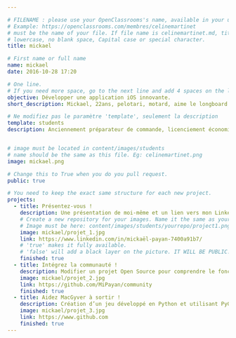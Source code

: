 ```yaml
---

# FILENAME : please use your OpenClassrooms's name, available in your url.
# Example: https://openclassrooms.com/membres/celinemartinet
# must be the name of your file. If file name is celinemartinet.md, title is celinemartinet.
# lowercase, no blank space, Capital case or special character.
title: mickael

# First name or full name
name: mickael
date: 2016-10-28 17:20

# One line.
# If you need more space, go to the next line and add 4 spaces on the left, as in 'description'.
objective: Développer une application iOS innovante. 
short_description: Mickael, 22ans, pelotari, motard, aime le longboard.

# Ne modifiez pas le paramètre 'template', seulement la description
template: students
description: Anciennement préparateur de commande, licenciement économique suite à la fermeture de l'entreprise, je décide de me reconvertir vers un milieu passionnant et bien loin de mes précédentes études. 


# image must be located in content/images/students
# name should be the same as this file. Eg: celinemartinet.png
image: mickael.png

# Change this to True when you do you pull request.
public: true

# You need to keep the exact same structure for each new project.
projects:
  - title: Présentez-vous !
    description: Une présentation de moi-même et un lien vers mon LinkedIn.
    # Create a new repository for your images. Name it the same as your nickname and profile picture.
    # Image must be here: content/images/students/yourrepo/project1.png
    image: mickael/projet_1.jpg
    link: https://www.linkedin.com/in/mickaël-payan-7400a91b7/
    # 'true' makes it fully available.
    # 'false' will add a black layer on the picture. IT WILL BE PUBLIC!
    finished: true
  - title: Intégrez la communauté !
    description: Modifier un projet Open Source pour comprendre le fonctionnement de Git, de Github et des pull requests. 
    image: mickael/projet_2.jpg
    link: https://github.com/MiPayan/community
    finished: true
  - title: Aidez MacGyver à sortir !
    description: Création d’un jeu développé en Python et utilisant PyGame.
    image: mickael/projet_3.jpg
    link: https://www.github.com
    finished: true
---
```

